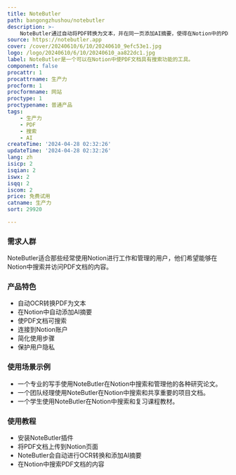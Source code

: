 ```yaml
---
title: NoteButler
path: bangongzhushou/notebutler
description: >-
    NoteButler通过自动将PDF转换为文本，并在同一页添加AI摘要，使得在Notion中的PDF文档具有搜索功能。它能够提供OCR功能，并添加AI摘要，让那些通常无法在Notion中搜索的内容变得可搜索和可访问。
source: https://notebutler.app
cover: /cover/20240610/6/10/20240610_9efc53e1.jpg
logo: /logo/20240610/6/10/20240610_aa822dc1.jpg
label: NoteButler是一个可以在Notion中使PDF文档具有搜索功能的工具。
component: false
procattr: 1
procattrname: 生产力
procform: 1
procformname: 网站
proctype: 1
proctypename: 普通产品
tags:
    - 生产力
    - PDF
    - 搜索
    - AI
createTime: '2024-04-28 02:32:26'
updateTime: '2024-04-28 02:32:26'
lang: zh
isicp: 2
isqian: 2
iswx: 2
isqq: 2
iscom: 2
price: 免费试用
catname: 生产力
sort: 29920

---
```




### 需求人群
NoteButler适合那些经常使用Notion进行工作和管理的用户，他们希望能够在Notion中搜索并访问PDF文档的内容。

### 产品特色
* 自动OCR转换PDF为文本
* 在Notion中自动添加AI摘要
* 使PDF文档可搜索
* 连接到Notion账户
* 简化使用步骤
* 保护用户隐私

### 使用场景示例
* 一个专业的写手使用NoteButler在Notion中搜索和管理他的各种研究论文。
* 一个团队经理使用NoteButler在Notion中搜索和共享重要的项目文档。
* 一个学生使用NoteButler在Notion中搜索和复习课程教材。

### 使用教程
* 安装NoteButler插件
* 将PDF文档上传到Notion页面
* NoteButler会自动进行OCR转换和添加AI摘要
* 在Notion中搜索PDF文档的内容

  
